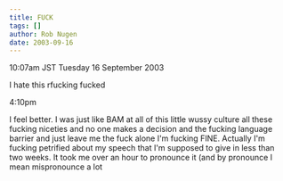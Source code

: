 ```yaml
---
title: FUCK
tags: []
author: Rob Nugen
date: 2003-09-16
---
```


<p class=date>10:07am JST Tuesday 16 September 2003</p>

<p>I hate this rfucking fucked </p>

<p class=date>4:10pm</p>

<p>I feel better.  I was just like BAM at all of this little wussy
culture all these fucking niceties and no one makes a decision and the
fucking language barrier and just leave me the fuck alone I'm fucking
FINE.   Actually I'm fucking petrified about my speech that I'm
supposed to give in less than two weeks.  It took me over an hour to
pronounce it (and by pronounce I mean mispronounce a lot</p>
